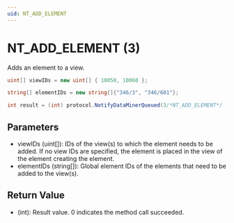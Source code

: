 ```yaml
---
uid: NT_ADD_ELEMENT
---
```


# NT_ADD_ELEMENT (3)

Adds an element to a view.

```csharp
uint[] viewIDs = new uint[] { 10050, 10060 };

string[] elementIDs = new string[]{"346/3", "346/601"};

int result = (int) protocol.NotifyDataMinerQueued(3/*NT_ADD_ELEMENT*/ , viewIDs, elementIDs);
```

## Parameters

- viewIDs (uint[]): IDs of the view(s) to which the element needs to be added. If no view IDs are specified, the element is placed in the view of the element creating the element.
- elementIDs (string[]): Global element IDs of the elements that need to be added to the view(s).

## Return Value

- (int): Result value. 0 indicates the method call succeeded.
